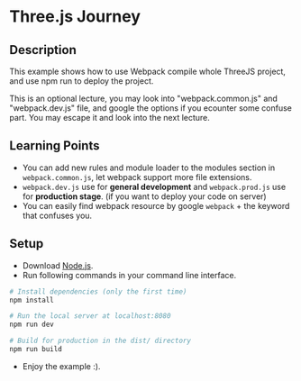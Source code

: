 # Three.js Journey

## Description

This example shows how to use Webpack compile whole ThreeJS project,
and use npm run to deploy the project. 

This is an optional lecture, you may look into "webpack.common.js" and "webpack.dev.js" file,
and google the options if you ecounter some confuse part.
You may escape it and look into the next lecture.

## Learning Points

* You can add new rules and module loader to the modules section in `webpack.common.js`, let webpack support more file extensions.
* `webpack.dev.js` use for **general development** and `webpack.prod.js` use for **production stage**. (if you want to deploy your code on server)
* You can easily find webpack resource by google `webpack` + the keyword that confuses you.

## Setup

* Download [Node.js](https://nodejs.org/en/download/).
* Run following commands in your command line interface.

```bash
# Install dependencies (only the first time)
npm install

# Run the local server at localhost:8080
npm run dev

# Build for production in the dist/ directory
npm run build
```

* Enjoy the example :).